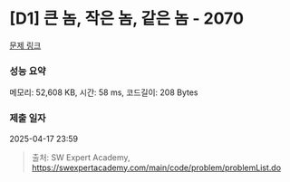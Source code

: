 # [D1] 큰 놈, 작은 놈, 같은 놈 - 2070 

[문제 링크](https://swexpertacademy.com/main/code/problem/problemDetail.do?contestProbId=AV5QQ6qqA40DFAUq) 

### 성능 요약

메모리: 52,608 KB, 시간: 58 ms, 코드길이: 208 Bytes

### 제출 일자

2025-04-17 23:59



> 출처: SW Expert Academy, https://swexpertacademy.com/main/code/problem/problemList.do